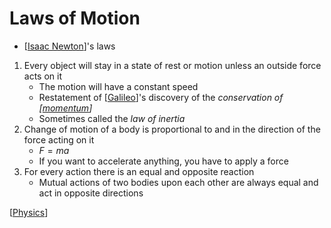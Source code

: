 # Laws of Motion

- [[Isaac Newton]]'s laws

1. Every object will stay in a state of rest or motion unless an outside force acts on it
   - The motion will have a constant speed
   - Restatement of [[Galileo]]'s discovery of the _conservation of [[momentum]]_
   - Sometimes called the _law of inertia_
2. Change of motion of a body is proportional to and in the direction of the force acting on it
   - $F = ma$
   - If you want to accelerate anything, you have to apply a force
3. For every action there is an equal and opposite reaction
   - Mutual actions of two bodies upon each other are always equal and act in opposite directions

[[Physics]]

[//begin]: # "Autogenerated link references for markdown compatibility"
[Isaac Newton]: isaac-newton "Isaac Newton"
[Galileo]: galileo "Galileo"
[momentum]: momentum "Momentum"
[Physics]: physics "Physics"
[//end]: # "Autogenerated link references"
